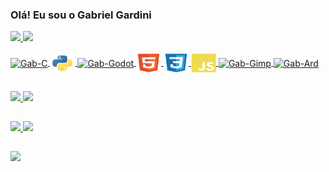 ### Olá! Eu sou o Gabriel Gardini

 <div>
  
  <a href="https://github.com/GabrielGardini">
  <img height="160em" src="https://github-readme-stats.vercel.app/api?username=GabrielGardini&show_icons=true&theme=blue-green&include_all_commits=true&count_private=true"/>
  <img height="160em" src="https://github-readme-stats.vercel.app/api/top-langs/?username=GabrielGardini&layout=compact&langs_count=7&theme=blue-green"/>
</div>
 <div style="display: inline_block"><br>
  <img align="center" alt="Gab-C" height="30" width="40" src="https://cdn.jsdelivr.net/gh/devicons/devicon/icons/c/c-original.svg">
  <img align="center" alt="Gab-Python" height="30" width="40" src="https://raw.githubusercontent.com/devicons/devicon/master/icons/python/python-original.svg">
    <img align="center" alt="Gab-Godot" height="30" width="40" src="https://cdn.jsdelivr.net/gh/devicons/devicon/icons/godot/godot-original-wordmark.svg">
   <img align="center" alt="Gab-HTML" height="30" width="40" src="https://raw.githubusercontent.com/devicons/devicon/master/icons/html5/html5-original.svg">
  <img align="center" alt="Gab-CSS" height="30" width="40" src="https://raw.githubusercontent.com/devicons/devicon/master/icons/css3/css3-original.svg">
 <img align="center" alt="Gab-Js" height="30" width="40" src="https://raw.githubusercontent.com/devicons/devicon/master/icons/javascript/javascript-plain.svg">
 <img align="center" alt="Gab-Gimp" height="30" width="40" src="https://cdn.jsdelivr.net/gh/devicons/devicon/icons/gimp/gimp-original-wordmark.svg">
 <img align="center" alt="Gab-Ard" height="30" width="40" src="https://cdn.jsdelivr.net/gh/devicons/devicon/icons/arduino/arduino-original-wordmark.svg">
</div>
 
 ##
 
 <div>
  <a href="https://github.com/GabrielGardini/Piano-Python">
    <img height="120em"  src="https://github-readme-stats.vercel.app/api/pin/?username=GabrielGardini&repo=Piano-Python&theme=blue-green"/>
   </a>
  

  
  <a href="https://github.com/GabrielGardini/Jacare-do-SUS">
    <img height="120em"  src="https://github-readme-stats.vercel.app/api/pin/?username=GabrielGardini&repo=Jacare-do-SUS&theme=blue-green"/>
   </a>
  
 ##
  <a href="https://github.com/GabrielGardini/Calculadora-em-Python">
    <img height="120em"  src="https://github-readme-stats.vercel.app/api/pin/?username=GabrielGardini&repo=Calculadora-em-Python&theme=blue-green"/>
   </a>
  

  
  <a href="https://github.com/GabrielGardini/FoodBox">
    <img height="120em" src="https://github-readme-stats.vercel.app/api/pin/?username=GabrielGardini&repo=FoodBox&theme=blue-green"/>
   </a>
  
  ##

  
  <a href="https://github.com/GabrielGardini/Temporizador-python">
    <img height="140em" src="https://github-readme-stats.vercel.app/api/pin/?username=GabrielGardini&repo=Temporizador-python&theme=blue-green"/>
   </a>
  </div>
